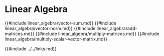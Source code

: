# Linear Algebra

{{#include linear_algebra/vector-sum.md}}
{{#include linear_algebra/vector-norm.md}}
{{#include linear_algebra/add-matrices.md}}
{{#include linear_algebra/multiply-matrices.md}}
{{#include linear_algebra/multiply-scalar-vector-matrix.md}}

{{#include ../../links.md}}
